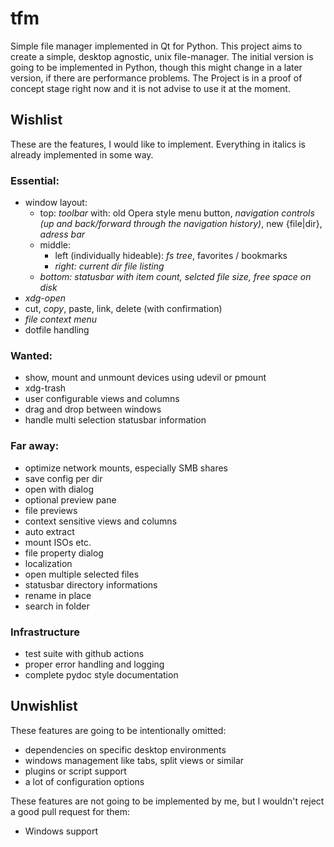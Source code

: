 # tfm
Simple file manager implemented in Qt for Python. This project aims to create a simple, desktop agnostic, unix file-manager.
The initial version is going to be implemented in Python, though this might change in a later version, if there are performance problems.
The Project is in a proof of concept stage right now and it is not advise to use it at the moment.

## Wishlist
These are the features, I would like to implement. Everything in italics is already implemented in some way.
### Essential:
* window layout:
  * top: *toolbar* with: old Opera style menu button, *navigation controls (up and back/forward through the navigation history)*, new {file|dir}, *adress bar*
  * middle:
    * left (individually hideable): *fs tree*, favorites / bookmarks
    * *right: current dir file listing*
  * *bottom: statusbar with item count, selcted file size, free space on disk*
* *xdg-open*
* cut, *copy*, paste, link, delete (with confirmation)
* *file context menu*
* dotfile handling

### Wanted:
* show, mount and unmount devices using udevil or pmount
* xdg-trash
* user configurable views and columns
* drag and drop between windows
* handle multi selection statusbar information

### Far away:
* optimize network mounts, especially SMB shares
* save config per dir
* open with dialog
* optional preview pane
* file previews
* context sensitive views and columns
* auto extract
* mount ISOs etc.
* file property dialog
* localization
* open multiple selected files
* statusbar directory informations
* rename in place
* search in folder

### Infrastructure

* test suite with github actions
* proper error handling and logging
* complete pydoc style documentation

## Unwishlist

These features are going to be intentionally omitted:

* dependencies on specific desktop environments
* windows management like tabs, split views or similar
* plugins or script support
* a lot of configuration options

These features are not going to be implemented by me, but I wouldn't reject a good pull request for them:

* Windows support
